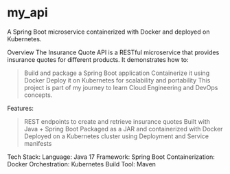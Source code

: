 # my_api
A Spring Boot microservice containerized with Docker and deployed on Kubernetes.

Overview
The Insurance Quote API is a RESTful microservice that provides insurance quotes for different products. It demonstrates how to:
 > Build and package a Spring Boot application
 > Containerize it using Docker
 > Deploy it on Kubernetes for scalability and portability
This project is part of my journey to learn Cloud Engineering and DevOps concepts.

Features:
> REST endpoints to create and retrieve insurance quotes
> Built with Java + Spring Boot
> Packaged as a JAR and containerized with Docker
> Deployed on a Kubernetes cluster using Deployment and Service manifests

Tech Stack:
Language: Java 17
Framework: Spring Boot
Containerization: Docker
Orchestration: Kubernetes
Build Tool: Maven

